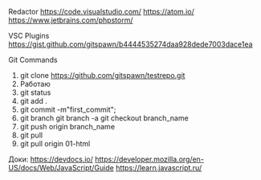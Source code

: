 Redactor
https://code.visualstudio.com/
https://atom.io/
https://www.jetbrains.com/phpstorm/

VSC Plugins
https://gist.github.com/gitspawn/b4444535274daa928dede7003dace1ea

Git Commands

1. git clone https://github.com/gitspawn/testrepo.git
2. Работаю
3. git status
4. git add .
5. git commit -m"first_commit";
6. git branch
   git branch -a
   git checkout branch_name
7. git push origin branch_name
8. git pull
9. git pull origin 01-html

Доки:
https://devdocs.io/
https://developer.mozilla.org/en-US/docs/Web/JavaScript/Guide
https://learn.javascript.ru/
